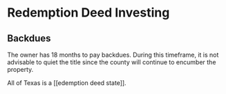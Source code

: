 # Redemption Deed Investing

## Backdues
The owner has 18 months to pay backdues. During this timeframe, it is not advisable to quiet the title since the county will continue to encumber the property. 

All of Texas is a [[edemption deed state]]. 

